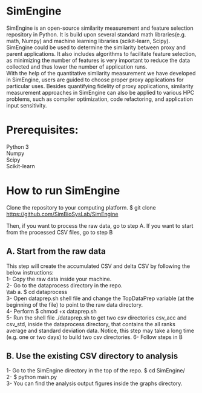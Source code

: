 # SimEngine
SimEngine is an open-source similarity measurement and feature selection repository in Python. It is build upon several standard math libraries(e.g. math, Numpy) and machine learning libraries (scikit-learn, Scipy).  
SimEngine could be used to determine the similarity between proxy and parent applications. It also includes algorithms to facilitate feature selection, as minimizing the number of features is very important to reduce the data collected and thus lower the number of application runs.  
With the help of the quantitative similarity measurement we have developed in SimEngine, users are guided to choose proper proxy applications for particular uses. Besides quantifying fidelity of proxy applications, similarity measurement approaches in SimEngine can also be applied to various HPC problems, such as compiler optimization, code refactoring, and application input sensitivity.  

# Prerequisites:
Python 3  
Numpy  
Scipy  
Scikit-learn  

# How to run SimEngine
Clone the repository to your computing platform. $ git clone https://github.com/SimBioSysLab/SimEngine

Then, if you want to process the raw data, go to step A. If you want to start from the processed CSV files, go to step B

## A. Start from the raw data
This step will create the accumulated CSV and delta CSV by following the below instructions:     
1- Copy the raw data inside your machine.  
2- Go to the dataprocess directory in the repo.  
    \tab a. $ cd dataprocess  
3- Open dataprep.sh shell file and change the TopDataPrep variable (at the beginning of the file) to point to the raw data directory.   
4- Perform $ chmod +x dataprep.sh  
5- Run the shell file ./dataprep.sh to get two csv directories csv_acc and csv_std, inside the dataprocess directory, that contains the all ranks average and standard deviation data. Notice, this step may take a long time (e.g. one or two days) to build two csv directories. 
6- Follow steps in B     

## B. Use the existing CSV directory to analysis  
1- Go to the SimEngine directory in the top of the repo.  $ cd SimEngine/  
2- $ python main.py  
3- You can find the analysis output figures inside the graphs directory.


